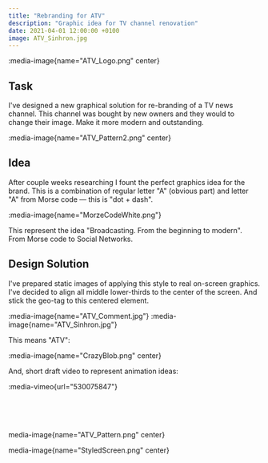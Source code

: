 ```yaml
---
title: "Rebranding for ATV"
description: "Graphic idea for TV channel renovation"
date: 2021-04-01 12:00:00 +0100
image: ATV_Sinhron.jpg
---
```


:media-image{name="ATV_Logo.png" center}

## Task

I've designed a new graphical solution for re-branding of a TV news channel. This channel was bought by new owners and they would to change their image. Make it more modern and outstanding.

:media-image{name="ATV_Pattern2.png" center}

## Idea

After couple weeks researching I fount the perfect graphics idea for the brand. This is a combination of regular letter "A" (obvious part) and letter "A" from Morse code — this is "dot + dash".

:media-image{name="MorzeCodeWhite.png"}

This represent the idea "Broadcasting. From the beginning to modern". From Morse code to Social Networks.

## Design Solution

I've prepared static images of applying this style to real on-screen graphics. I've decided to align all middle lower-thirds to the center of the screen. And stick the geo-tag to this centered element.

:media-image{name="ATV_Comment.jpg"}
:media-image{name="ATV_Sinhron.jpg"}

This means "ATV":

:media-image{name="CrazyBlob.png" center}

And, short draft video to represent animation ideas:

:media-vimeo{url="530075847"}

<br /><br /><br />

media-image{name="ATV_Pattern.png" center}

media-image{name="StyledScreen.png" center}
